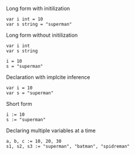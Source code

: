 Long form with initilization
 
  	var i int = 10
	var s string = "superman"


Long form without initilization
  
  	var i int
	var s string

	i = 10
	s = "superman"


Declaration with implcite inference

  	var i = 10
	var s = "superman"


Short form

  	i := 10
  	s := "superman"
  

Declaring multiple variables at a time

  	a, b, c := 10, 20, 30
  	s1, s2, s3 := "superman", "batman", "spidreman"
